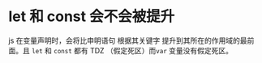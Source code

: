 # let 和 const 会不会被提升

js 在变量声明时，会将比申明语句 根据其关键字 提升到其所在的作用域的最前面。且 `let` 和 `const` 都有 TDZ （假定死区）而`var` 变量没有假定死区。
